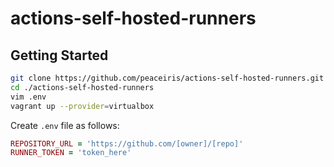 # actions-self-hosted-runners

## Getting Started

```sh
git clone https://github.com/peaceiris/actions-self-hosted-runners.git
cd ./actions-self-hosted-runners
vim .env
vagrant up --provider=virtualbox
```

Create `.env` file as follows:

```rb
REPOSITORY_URL = 'https://github.com/[owner]/[repo]'
RUNNER_TOKEN = 'token_here'
```
